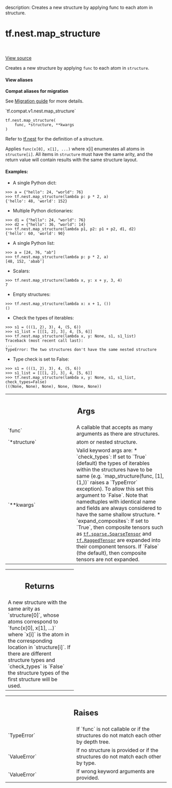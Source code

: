 description: Creates a new structure by applying func to each atom in structure.

<div itemscope itemtype="http://developers.google.com/ReferenceObject">
<meta itemprop="name" content="tf.nest.map_structure" />
<meta itemprop="path" content="Stable" />
</div>

# tf.nest.map_structure

<!-- Insert buttons and diff -->

<table class="tfo-notebook-buttons tfo-api nocontent" align="left">

</table>

<a target="_blank" class="external" href="/code/stable/tensorflow/python/util/nest.py">View source</a>



Creates a new structure by applying `func` to each atom in `structure`.


<section class="expandable">
  <h4 class="showalways">View aliases</h4>
  <p>
<b>Compat aliases for migration</b>
<p>See
<a href="https://www.tensorflow.org/guide/migrate">Migration guide</a> for
more details.</p>
<p>`tf.compat.v1.nest.map_structure`</p>
</p>
</section>

<pre class="devsite-click-to-copy prettyprint lang-py tfo-signature-link">
<code>tf.nest.map_structure(
    func, *structure, **kwargs
)
</code></pre>



<!-- Placeholder for "Used in" -->

Refer to [tf.nest](https://www.tensorflow.org/api_docs/python/tf/nest)
for the definition of a structure.

Applies `func(x[0], x[1], ...)` where x[i] enumerates all atoms in
`structure[i]`.  All items in `structure` must have the same arity,
and the return value will contain results with the same structure layout.

#### Examples:



* A single Python dict:

```
>>> a = {"hello": 24, "world": 76}
>>> tf.nest.map_structure(lambda p: p * 2, a)
{'hello': 48, 'world': 152}
```

* Multiple Python dictionaries:

```
>>> d1 = {"hello": 24, "world": 76}
>>> d2 = {"hello": 36, "world": 14}
>>> tf.nest.map_structure(lambda p1, p2: p1 + p2, d1, d2)
{'hello': 60, 'world': 90}
```

* A single Python list:

```
>>> a = [24, 76, "ab"]
>>> tf.nest.map_structure(lambda p: p * 2, a)
[48, 152, 'abab']
```

* Scalars:

```
>>> tf.nest.map_structure(lambda x, y: x + y, 3, 4)
7
```

* Empty structures:

```
>>> tf.nest.map_structure(lambda x: x + 1, ())
()
```

* Check the types of iterables:

```
>>> s1 = (((1, 2), 3), 4, (5, 6))
>>> s1_list = [[[1, 2], 3], 4, [5, 6]]
>>> tf.nest.map_structure(lambda x, y: None, s1, s1_list)
Traceback (most recent call last):
...
TypeError: The two structures don't have the same nested structure
```

* Type check is set to False:

```
>>> s1 = (((1, 2), 3), 4, (5, 6))
>>> s1_list = [[[1, 2], 3], 4, [5, 6]]
>>> tf.nest.map_structure(lambda x, y: None, s1, s1_list, check_types=False)
(((None, None), None), None, (None, None))
```

<!-- Tabular view -->
 <table class="responsive fixed orange">
<colgroup><col width="214px"><col></colgroup>
<tr><th colspan="2"><h2 class="add-link">Args</h2></th></tr>

<tr>
<td>
`func`<a id="func"></a>
</td>
<td>
A callable that accepts as many arguments as there are structures.
</td>
</tr><tr>
<td>
`*structure`<a id="*structure"></a>
</td>
<td>
atom or nested structure.
</td>
</tr><tr>
<td>
`**kwargs`<a id="**kwargs"></a>
</td>
<td>
Valid keyword args are:
* `check_types`: If set to `True` (default) the types of iterables within
  the structures have to be same (e.g. `map_structure(func, [1], (1,))`
  raises a `TypeError` exception). To allow this set this argument to
  `False`. Note that namedtuples with identical name and fields are always
  considered to have the same shallow structure.
* `expand_composites`: If set to `True`, then composite tensors such as
  <a href="../../tf/sparse/SparseTensor.md"><code>tf.sparse.SparseTensor</code></a> and <a href="../../tf/RaggedTensor.md"><code>tf.RaggedTensor</code></a> are expanded into their
  component tensors.  If `False` (the default), then composite tensors are
  not expanded.
</td>
</tr>
</table>



<!-- Tabular view -->
 <table class="responsive fixed orange">
<colgroup><col width="214px"><col></colgroup>
<tr><th colspan="2"><h2 class="add-link">Returns</h2></th></tr>
<tr class="alt">
<td colspan="2">
A new structure with the same arity as `structure[0]`, whose atoms
correspond to `func(x[0], x[1], ...)` where `x[i]` is the atom in the
corresponding location in `structure[i]`. If there are different structure
types and `check_types` is `False` the structure types of the first
structure will be used.
</td>
</tr>

</table>



<!-- Tabular view -->
 <table class="responsive fixed orange">
<colgroup><col width="214px"><col></colgroup>
<tr><th colspan="2"><h2 class="add-link">Raises</h2></th></tr>

<tr>
<td>
`TypeError`<a id="TypeError"></a>
</td>
<td>
If `func` is not callable or if the structures do not match
each other by depth tree.
</td>
</tr><tr>
<td>
`ValueError`<a id="ValueError"></a>
</td>
<td>
If no structure is provided or if the structures do not match
each other by type.
</td>
</tr><tr>
<td>
`ValueError`<a id="ValueError"></a>
</td>
<td>
If wrong keyword arguments are provided.
</td>
</tr>
</table>

